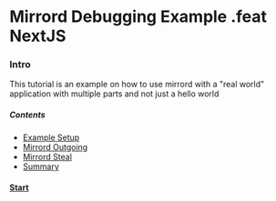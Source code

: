 
# Mirrord Debugging Example .feat NextJS

### Intro

This tutorial is an example on how to use mirrord with a "real world" application with multiple parts and not just a hello world


##### Contents
* [Example Setup](./02.%20Example%20Setup.md)
* [Mirrord Outgoing](04.%20Mirrord%20Outgoing.md)
* [Mirrord Steal](05.%20Mirrord%20Steal.md)
* [Summary](06.%20Summary.md)


#### [Start](./02.%20Example%20Setup.md)